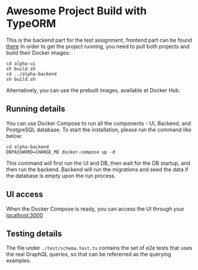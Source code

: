 # Awesome Project Build with TypeORM

This is the backend part for the test assignment, frontend part can be found [there](https://github.com/skayred/alpha-ui)
In order to get the project running, you need to pull both projects and build their Docker images:

```
cd alpha-ui
sh build.sh
cd ../alpha-backend
sh build.sh
```

Alternatively, you can use the prebuilt images, available at Docker Hub.

## Running details

You can use Docker Compose to run all the components - UI, Backend, and PostgreSQL database. To start the installation, please run the command like below:

```
cd alpha-backend
DBPASSWORD=CHANGE_ME docker-compose up -d
```

This command will first run the UI and DB, then wait for the DB startup, and then run the backend. Backend will run the migrations and seed the data if the database is empty upon the run process.

## UI access

When the Docker Compose is ready, you can access the UI through your [localhost:3000](https://localhost:3000)

## Testing details

The file under `./test/schema.test.ts` contains the set of e2e tests that uses the real GraphQL queries, so that can be refererred as the querying examples.
